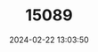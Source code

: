 ---
title: "15089"
category: "Octodon lunatus"
draft: false
date: 2024-02-22 13:03:50
languages:
  English: ["Moon-toothed Degu"]
---